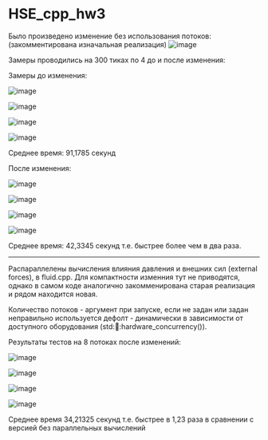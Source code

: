 # HSE_cpp_hw3

Было произведено изменение без использования потоков:
(закомментирована изначальная реализация)
![image](https://github.com/user-attachments/assets/85657108-abd4-4360-bfa8-7a8df27100fb)

Замеры проводились на 300 тиках по 4 до и после изменения:

Замеры до изменения:

![image](https://github.com/user-attachments/assets/7a241783-0a50-47cc-b492-9d932029877d)

![image](https://github.com/user-attachments/assets/148b1b53-9dea-45af-b3ee-5345f63e5bfd)

![image](https://github.com/user-attachments/assets/d3444f08-2dc9-43c2-a343-ebeac4ad053d)

![image](https://github.com/user-attachments/assets/c0d7adb1-c769-4b49-bc6b-42512d94bef6)

Среднее время: 91,1785 секунд



После изменения:

![image](https://github.com/user-attachments/assets/ae442e9e-cc40-49a8-8134-45f2121888b6)

![image](https://github.com/user-attachments/assets/53c36b64-c3b2-43ef-a4a3-20e856973d71)

![image](https://github.com/user-attachments/assets/f7f33135-c21e-4597-a3d9-7ca61df8e7f0)

![image](https://github.com/user-attachments/assets/7d404746-add7-4b42-b855-ebb7a17179fc)

Среднее время: 42,3345 секунд
т.е. быстрее более чем в два раза.

---

Распараллелены вычисления влияния давления и внешних сил (external forces), в fluid.cpp.
Для компактности изменния тут не приводятся, однако в самом коде аналогично закомменирована старая реализация и рядом находится новая.

Количество потоков - аргумент при запуске, если не задан или задан неправильно используется дефолт - динамически в зависимости от доступного оборудования (std::thread::hardware_concurrency()).

Результаты тестов на 8 потоках после изменений:

![image](https://github.com/user-attachments/assets/116d749c-d769-43f7-84e9-4055206d9936)

![image](https://github.com/user-attachments/assets/127ced54-092a-4c8e-8232-f124183c83e3)

![image](https://github.com/user-attachments/assets/aef3e07e-ecce-4324-b955-c295521f33c8)

![image](https://github.com/user-attachments/assets/76c91467-9db4-4e10-afc4-35acbcd77223)

Среднее время 34,21325 секунд
т.е. быстрее в 1,23 раза в сравнении с версией без параллельных вычислений


